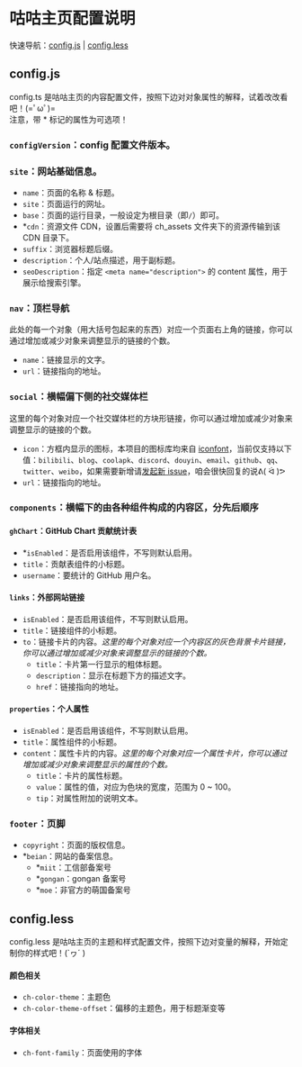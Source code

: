 # 咕咕主页配置说明

快速导航：[config.js](#config.js) | [config.less](#config.less)


## config.js
config.ts 是咕咕主页的内容配置文件，按照下边对对象属性的解释，试着改改看吧！(=ﾟωﾟ)=  
注意，带 * 标记的属性为可选项！

### `configVersion`：config 配置文件版本。

### `site`：网站基础信息。
- `name`：页面的名称 & 标题。
- `site`：页面运行的网址。
- `base`：页面的运行目录，一般设定为根目录（即`/`）即可。
- *`cdn`：资源文件 CDN，设置后需要将 ch_assets 文件夹下的资源传输到该 CDN 目录下。
- `suffix`：浏览器标题后缀。
- `description`：个人/站点描述，用于副标题。
- `seoDescription`：指定 `<meta name="description">` 的 content 属性，用于展示给搜索引擎。

### `nav`：顶栏导航
此处的每一个对象（用大括号包起来的东西）对应一个页面右上角的链接，你可以通过增加或减少对象来调整显示的链接的个数。
- `name`：链接显示的文字。
- `url`：链接指向的地址。

### `social`：横幅偏下侧的社交媒体栏
这里的每个对象对应一个社交媒体栏的方块形链接，你可以通过增加或减少对象来调整显示的链接的个数。
- `icon`：方框内显示的图标，本项目的图标库均来自 [iconfont](https://www.iconfont.cn)，当前仅支持以下值：`bilibili`、`blog`、`coolapk`、`discord`、`douyin`、`email`、`github`、`qq`、`twitter`、`weibo`，如果需要新增请[发起新 issue](https://github.com/crrashh1542/crash-homepage/issues/new)，咱会很快回复的说ᕕ( ᐛ )ᕗ
- `url`：链接指向的地址。

### `components`：横幅下的由各种组件构成的内容区，分先后顺序
#### `ghChart`：GitHub Chart 贡献统计表
- *`isEnabled`：是否启用该组件，不写则默认启用。
- `title`：贡献表组件的小标题。
- `username`：要统计的 GitHub 用户名。
#### `links`：外部网站链接
- `isEnabled`：是否启用该组件，不写则默认启用。
- `title`：链接组件的小标题。
- `to`：链接卡片的内容。*这里的每个对象对应一个内容区的灰色背景卡片链接，你可以通过增加或减少对象来调整显示的链接的个数。*
    * `title`：卡片第一行显示的粗体标题。
    * `description`：显示在标题下方的描述文字。
    * `href`：链接指向的地址。
#### `properties`：个人属性
- `isEnabled`：是否启用该组件，不写则默认启用。
- `title`：属性组件的小标题。
- `content`：属性卡片的内容。*这里的每个对象对应一个属性卡片，你可以通过增加或减少对象来调整显示的属性的个数。*
    * `title`：卡片的属性标题。
    * `value`：属性的值，对应为色块的宽度，范围为 0 ~ 100。
    * `tip`：对属性附加的说明文本。

### `footer`：页脚
- `copyright`：页面的版权信息。
- *`beian`：网站的备案信息。
    * *`miit`：工信部备案号
    * *`gongan`：gongan 备案号
    * *`moe`：非官方的萌国备案号

## config.less
config.less 是咕咕主页的主题和样式配置文件，按照下边对变量的解释，开始定制你的样式吧！(`ヮ´ )

#### 颜色相关
- `ch-color-theme`：主题色
- `ch-color-theme-offset`：偏移的主题色，用于标题渐变等

#### 字体相关
- `ch-font-family`：页面使用的字体